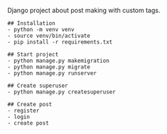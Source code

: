 Django project about post making with custom tags.

    ## Installation
    - python -m venv venv
    - source venv/bin/activate
    - pip install -r requirements.txt

    ## Start project
    - python manage.py makemigration
    - python manage.py migrate
    - python manage.py runserver

    ## Create superuser
    - python manage.py createsuperuser

    ## Create post
    - register
    - login
    - create post
